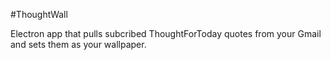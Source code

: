 #ThoughtWall

Electron app that pulls subcribed ThoughtForToday quotes from your Gmail and sets them as your wallpaper.
